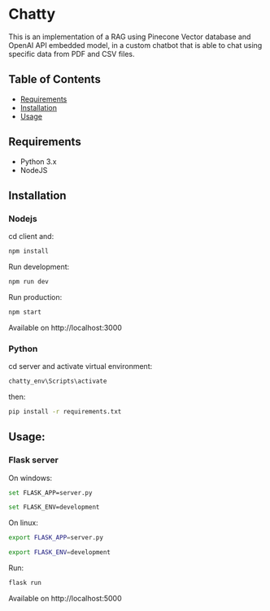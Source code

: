 # Chatty
This is an implementation of a RAG using Pinecone Vector database and OpenAI API embedded model, in a custom chatbot that is able to chat using specific data from PDF and CSV files.

## Table of Contents

- [Requirements](#requirements)
- [Installation](#installation)
- [Usage](#usage)

## Requirements
- Python 3.x
- NodeJS

## Installation
### Nodejs
cd client and:
```bash
npm install
```

Run development:
```bash
npm run dev
```

Run production:
```bash
npm start
```

Available on http://localhost:3000

### Python
cd server and activate virtual environment:
```bash
chatty_env\Scripts\activate
```

then:
```bash
pip install -r requirements.txt
```

## Usage:
### Flask server
On windows:
```bash
set FLASK_APP=server.py
```
```bash
set FLASK_ENV=development
```

On linux:
```bash
export FLASK_APP=server.py
```
```bash
export FLASK_ENV=development
```
Run:
```bash
flask run
```
Available on http://localhost:5000

<!-- 
1. Clone the repository:
   ```bash
   git clone https://github.com/yourusername/your-repo.git
   cd your-repo -->
